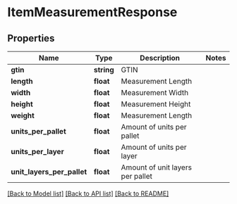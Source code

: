 # ItemMeasurementResponse

## Properties
Name | Type | Description | Notes
------------ | ------------- | ------------- | -------------
**gtin** | **string** | GTIN | 
**length** | **float** | Measurement Length | 
**width** | **float** | Measurement Width | 
**height** | **float** | Measurement Height | 
**weight** | **float** | Measurement Length | 
**units_per_pallet** | **float** | Amount of units per pallet | 
**units_per_layer** | **float** | Amount of units per layer | 
**unit_layers_per_pallet** | **float** | Amount of unit layers per pallet | 

[[Back to Model list]](../../README.md#documentation-for-models) [[Back to API list]](../../README.md#documentation-for-api-endpoints) [[Back to README]](../../README.md)


